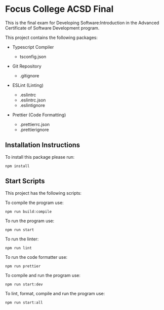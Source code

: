 # Focus College ACSD Final

This is the final exam for Developing Software:Introduction in the Advanced Certificate of Software Development program.

This project contains the following packages:

- Typescript Compiler
    - tsconfig.json

- Git Repository
    - .gitignore

- ESLint (Linting)
    - .eslintrc
    - .eslintrc.json
    - .eslintignore

- Prettier (Code Formatting)
    - .prettierrc.json
    - .prettierignore

## Installation Instructions

To install this package please run:

``` 
npm install 
```

## Start Scripts

This project has the following scripts:

To compile the program use:
```
npm run build:compile
```

To run the program use:
```
npm run start
```

To run the linter:
```
npm run lint
```

To run the code formatter use:
```
npm run prettier
```

To compile and run the program use:
```
npm run start:dev
```

To lint, format, compile and run the program use:
```
npm run start:all
```
